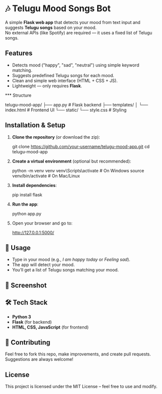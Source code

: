 # 🎶 Telugu Mood Songs Bot

A simple **Flask web app** that detects your mood from text input and suggests **Telugu songs** based on your mood.  
No external APIs (like Spotify) are required — it uses a fixed list of Telugu songs.



## Features
- Detects mood ("happy", "sad", "neutral") using simple keyword matching.
- Suggests predefined Telugu songs for each mood.
- Clean and simple web interface (HTML + CSS + JS).
- Lightweight — only requires **Flask**.



 *** Structure

telugu-mood-app/
├── app.py              # Flask backend
├── templates/
│   └── index.html      # Frontend UI
└── static/
    └── style.css       # Styling




##  Installation & Setup

1. **Clone the repository** (or download the zip):
  
   git clone https://github.com/your-username/telugu-mood-app.git
   cd telugu-mood-app
  

2. **Create a virtual environment** (optional but recommended):
   
   python -m venv venv
   venv\Scripts\activate   # On Windows
   source venv/bin/activate  # On Mac/Linux
  

3. **Install dependencies**:
   
   pip install flask
  

4. **Run the app**:
   
   python app.py
  

5. Open your browser and go to:
   
   http://127.0.0.1:5000/
   



## 🎯 Usage
- Type in your mood (e.g., *I am happy today* or *Feeling sad*).
- The app will detect your mood.
- You’ll get a list of Telugu songs matching your mood.



## 📸 Screenshot




## 🛠️ Tech Stack
- **Python 3**
- **Flask** (for backend)
- **HTML, CSS, JavaScript** (for frontend)



## 🤝 Contributing
Feel free to fork this repo, make improvements, and create pull requests. Suggestions are always welcome!



##  License
This project is licensed under the MIT License – feel free to use and modify.
